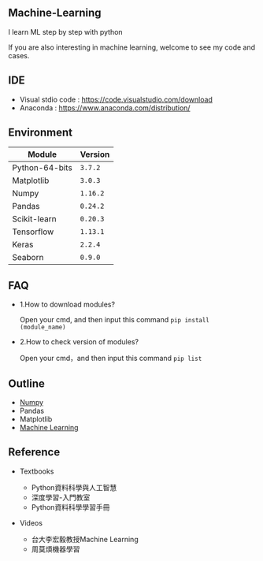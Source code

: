 ## Machine-Learning
I learn ML step by step with python 

If you are also interesting in machine learning, welcome to see my code and cases.

## IDE 
 * Visual stdio code : https://code.visualstudio.com/download
 * Anaconda : https://www.anaconda.com/distribution/

## Environment
|Module|Version|
|-|-|
|Python-64-bits|`3.7.2`|
|Matplotlib|`3.0.3`|
|Numpy|`1.16.2`|
|Pandas|`0.24.2`|
|Scikit-learn|`0.20.3`|
|Tensorflow|`1.13.1`|
|Keras|`2.2.4`|
|Seaborn|`0.9.0`|

## FAQ 
* 1.How to download modules?

   Open your cmd, and then input this command `pip install (module_name)`

* 2.How to check version of modules?

   Open your cmd，and then input this command `pip list`
   
## Outline
  * [Numpy](Numpy/Numpy.md)
  * Pandas
  * Matplotlib
  * [Machine Learning](ML/ML.md)

## Reference
 * Textbooks
   * Python資料科學與人工智慧
   * 深度學習-入門教室
   * Python資料科學學習手冊
 
 * Videos
   * 台大李宏毅教授Machine Learning
   * 周莫煩機器學習
